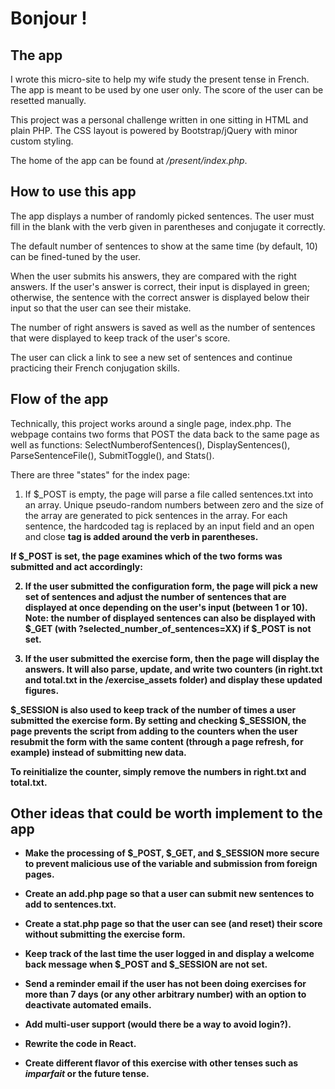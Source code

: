# Bonjour !

## The app

I wrote this micro-site to help my wife study the present tense in French. The app is meant to be used by one user only. The score of the user can be resetted manually.

This project was a personal challenge written in one sitting in HTML and plain PHP. The CSS layout is powered by Bootstrap/jQuery with minor custom styling.

The home of the app can be found at */present/index.php*.

## How to use this app

The app displays a number of randomly picked sentences. The user must fill in the blank with the verb given in parentheses and conjugate it correctly.

The default number of sentences to show at the same time (by default, 10) can be fined-tuned by the user. 

When the user submits his answers, they are compared with the right answers. If the user's answer is correct, their input is displayed in green; otherwise, the sentence with the correct answer is displayed below their input so that the user can see their mistake.

The number of right answers is saved as well as the number of sentences that were displayed to keep track of the user's score.

The user can click a link to see a new set of sentences and continue practicing their French conjugation skills.

## Flow of the app

Technically, this project works around a single page, index.php. The webpage contains two forms that POST the data back to the same page as well as functions: SelectNumberofSentences(), DisplaySentences(), ParseSentenceFile(), SubmitToggle(), and Stats().

There are three "states" for the index page:

1. If $_POST is empty, the page will parse a file called sentences.txt into an array. Unique pseudo-random numbers between zero and the size of the array are generated to pick sentences in the array. For each sentence, the hardcoded <missing> tag is replaced by an input field and an open and close <b> tag is added around the verb in parentheses.

If $_POST is set, the page examines which of the two forms was submitted and act accordingly:

2. If the user submitted the configuration form, the page will pick a new set of sentences and adjust the number of sentences that are displayed at once depending on the user's input (between 1 or 10). Note: the number of displayed sentences can also be displayed with $_GET (with ?selected_number_of_sentences=XX) if $_POST is not set.

3. If the user submitted the exercise form, then the page will display the answers. It will also parse, update, and write two counters (in right.txt and total.txt in the /exercise_assets folder) and display these updated figures.

$_SESSION is also used to keep track of the number of times a user submitted the exercise form. By setting and checking $_SESSION, the page prevents the script from adding to the counters when the user resubmit the form with the same content (through a page refresh, for example) instead of submitting new data.

To reinitialize the counter, simply remove the numbers in right.txt and total.txt.

## Other ideas that could be worth implement to the app

* Make the processing of $_POST, $_GET, and $_SESSION more secure to prevent malicious use of the variable and submission from foreign pages.

* Create an add.php page so that a user can submit new sentences to add to sentences.txt.

* Create a stat.php page so that the user can see (and reset) their score without submitting the exercise form.

* Keep track of the last time the user logged in and display a welcome back message when $_POST and $_SESSION are not set.

* Send a reminder email if the user has not been doing exercises for more than 7 days (or any other arbitrary number) with an option to deactivate automated emails.

* Add multi-user support (would there be a way to avoid login?).

* Rewrite the code in React.

* Create different flavor of this exercise with other tenses such as *imparfait* or the future tense.